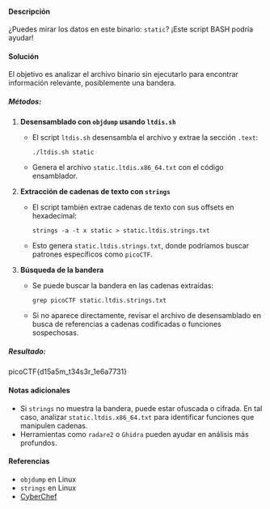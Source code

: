 #### Descripción

¿Puedes mirar los datos en este binario: `static`? ¡Este script BASH podría ayudar!
#### Solución

El objetivo es analizar el archivo binario sin ejecutarlo para encontrar información relevante, posiblemente una bandera.

##### Métodos:

1. **Desensamblado con `objdump` usando `ltdis.sh`**
    
    - El script `ltdis.sh` desensambla el archivo y extrae la sección `.text`:
    
        `./ltdis.sh static`
        
    - Genera el archivo `static.ltdis.x86_64.txt` con el código ensamblador.
2. **Extracción de cadenas de texto con `strings`**
    
    - El script también extrae cadenas de texto con sus offsets en hexadecimal:

        `strings -a -t x static > static.ltdis.strings.txt`
        
    - Esto genera `static.ltdis.strings.txt`, donde podríamos buscar patrones específicos como `picoCTF`.
3. **Búsqueda de la bandera**
    
    - Se puede buscar la bandera en las cadenas extraídas:
        
        `grep picoCTF static.ltdis.strings.txt`
        
    - Si no aparece directamente, revisar el archivo de desensamblado en busca de referencias a cadenas codificadas o funciones sospechosas.

##### Resultado:
picoCTF{d15a5m_t34s3r_1e6a7731}

#### Notas adicionales

- Si `strings` no muestra la bandera, puede estar ofuscada o cifrada. En tal caso, analizar `static.ltdis.x86_64.txt` para identificar funciones que manipulen cadenas.
- Herramientas como `radare2` o `Ghidra` pueden ayudar en análisis más profundos.

#### Referencias

- `objdump` en Linux
- `strings` en Linux
- [CyberChef](https://gchq.github.io/CyberChef/)

